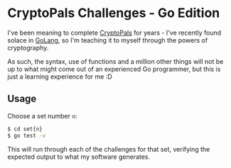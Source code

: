 # CryptoPals Challenges - Go Edition
I've been meaning to complete [CryptoPals](https://cryptopals.com/) for years - I've recently found solace in [GoLang](https://golang.org/), so I'm teaching it to myself through the powers of cryptography.

As such, the syntax, use of functions and a million other things will not be up to what might come out of an experienced Go programmer, but this is just a learning experience for me :D

## Usage
Choose a set number `n`:
```sh
$ cd set{n}
$ go test -v
```
This will run through each of the challenges for that set, verifying the expected output to what my software generates.
